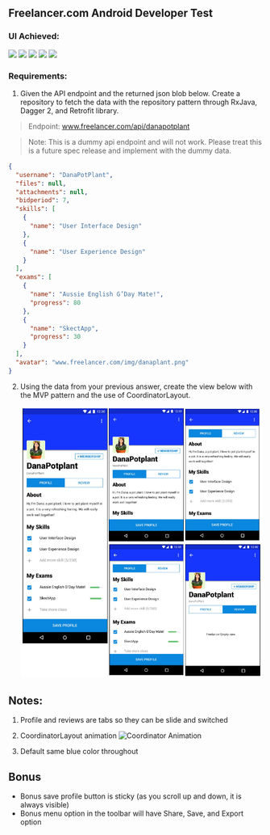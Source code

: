 ## Freelancer.com Android Developer Test

### UI Achieved:
<img src="https://github.com/jemaystermind/FreelancerInterview/blob/master/art/profile.png" width=300/>

<img src="https://github.com/jemaystermind/FreelancerInterview/blob/master/art/profile_details.png" width=300/>

<img src="https://github.com/jemaystermind/FreelancerInterview/blob/master/art/error_loading_profile.png" width=300/>

<img src="https://github.com/jemaystermind/FreelancerInterview/blob/master/art/review.png" width=300/>

<img src="https://github.com/jemaystermind/FreelancerInterview/blob/master/art/menus.png" width=300/>

### Requirements:

1. Given the API endpoint and the returned json blob below. Create a repository to fetch the
data with the repository pattern through RxJava, Dagger 2, and Retrofit library.

> Endpoint: www.freelancer.com/api/danapotplant

> Note: This is a dummy api endpoint and will not work. Please treat this is a future spec release
and implement with the dummy data.

```json
{
  "username": "DanaPotPlant",
  "files": null,
  "attachments": null,
  "bidperiod": 7,
  "skills": [
  	{
  	  "name": "User Interface Design"
    },
	{
  	  "name": "User Experience Design"
    }
  ],
  "exams": [
  	{
  	  "name": "Aussie English G’Day Mate!",
      "progress": 80
    },
	{
  	  "name": "SkectApp",
      "progress": 30
    }
  ],
  "avatar": "www.freelancer.com/img/danaplant.png"
}
```

2. Using the data from your previous answer, create the view below with the MVP pattern
   and the use of CoordinatorLayout.
   
   ![Requirement](art/ui_requirement.png)
   
## Notes:
  1.  Profile and reviews are tabs so they can be slide and switched
  2.  CoordinatorLayout animation
    ![Coordinator Animation](art/coordinator_layout_animation.gif)
  
  3. Default same blue color throughout

## Bonus
  * Bonus save profile button is sticky (as you scroll up and down, it is always visible)
  * Bonus menu option in the toolbar will have Share, Save, and Export option
